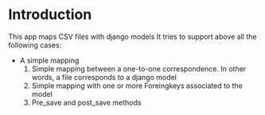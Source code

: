 # Introduction
This app maps CSV files with django models
It tries to support above all the following cases:
- A simple mapping
  1. Simple mapping between a one-to-one correspondence.
     In other words, a file corresponds to a django model
  2. Simple mapping with one or more Foreingkeys associated to the model
  3. Pre_save and post_save methods
